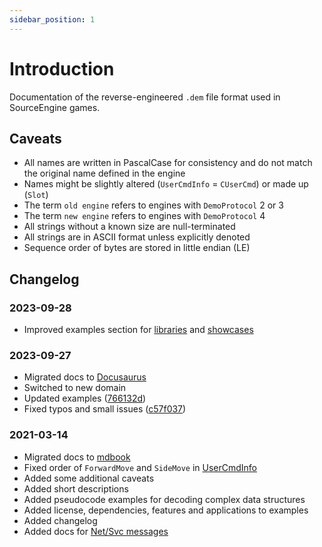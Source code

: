 ```yaml
---
sidebar_position: 1
---
```


# Introduction

Documentation of the reverse-engineered `.dem` file format used in SourceEngine games.

## Caveats

- All names are written in PascalCase for consistency and do not match the original name defined in the engine
- Names might be slightly altered (`UserCmdInfo` = `CUserCmd`) or made up (`Slot`)
- The term `old engine` refers to engines with `DemoProtocol` 2 or 3
- The term `new engine` refers to engines with `DemoProtocol` 4
- All strings without a known size are null-terminated
- All strings are in ASCII format unless explicitly denoted
- Sequence order of bytes are stored in little endian (LE)

## Changelog

### 2023-09-28

- Improved examples section for [libraries](./libraries.md) and [showcases](./showcases.md)

### 2023-09-27

- Migrated docs to [Docusaurus]
- Switched to new domain
- Updated examples ([766132d])
- Fixed typos and small issues ([c57f037])

[Docusaurus]: https://docusaurus.io
[766132d]: https://github.com/NeKzor/nekzor.github.io/commit/766132d43ef86b3822096e21104090e718581015
[c57f037]: https://github.com/NeKzor/nekzor.github.io/commit/c57f037949afe993b97332477b5a562b93f29c81

### 2021-03-14

- Migrated docs to [mdbook]
- Fixed order of `ForwardMove` and `SideMove` in [UserCmdInfo](./classes/usercmdinfo)
- Added some additional caveats
- Added short descriptions
- Added pseudocode examples for decoding complex data structures
- Added license, dependencies, features and applications to examples
- Added changelog
- Added docs for [Net/Svc messages](./classes/netsvc)

[mdbook]: https://github.com/rust-lang/mdBook
